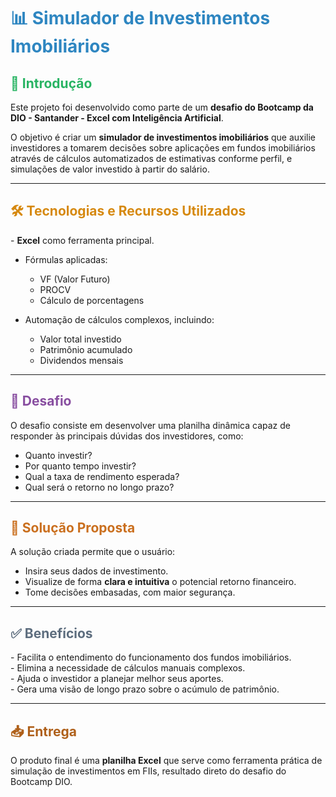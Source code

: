<h1 style="color:#2E86C1;">📊 Simulador de Investimentos Imobiliários</h1>

<h2 style="color:#28B463;">📌 Introdução</h2>
Este projeto foi desenvolvido como parte de um <b>desafio do Bootcamp da DIO - Santander - Excel com Inteligência Artificial</b>.

O objetivo é criar um <b>simulador de investimentos imobiliários</b> que auxilie investidores a tomarem decisões sobre aplicações em fundos imobiliários através de cálculos automatizados de estimativas conforme perfil, e simulações de valor investido à partir do salário.

---

<h2 style="color:#D68910;">🛠️ Tecnologias e Recursos Utilizados</h2>
- <b>Excel</b> como ferramenta principal. 

- Fórmulas aplicadas:  
  - VF (Valor Futuro)
  - PROCV
  - Cálculo de porcentagens
      
- Automação de cálculos complexos, incluindo:  
  - Valor total investido  
  - Patrimônio acumulado  
  - Dividendos mensais  

---

<h2 style="color:#884EA0;">🎯 Desafio</h2>
O desafio consiste em desenvolver uma planilha dinâmica capaz de responder às principais dúvidas dos investidores, como: 

- Quanto investir?  
- Por quanto tempo investir?  
- Qual a taxa de rendimento esperada?  
- Qual será o retorno no longo prazo?  

---

<h2 style="color:#CA6F1E;">🚀 Solução Proposta</h2>
A solução criada permite que o usuário: 

- Insira seus dados de investimento.  
- Visualize de forma <b>clara e intuitiva</b> o potencial retorno financeiro.  
- Tome decisões embasadas, com maior segurança.  

---

<h2 style="color:#5D6D7E;">✅ Benefícios</h2>
- Facilita o entendimento do funcionamento dos fundos imobiliários.<br>  
- Elimina a necessidade de cálculos manuais complexos.<br>  
- Ajuda o investidor a planejar melhor seus aportes.<br>  
- Gera uma visão de longo prazo sobre o acúmulo de patrimônio.<br>  

---

<h2 style="color:#AF601A;">📥 Entrega</h2>
O produto final é uma <b>planilha Excel</b> que serve como ferramenta prática de simulação de investimentos em FIIs, resultado direto do desafio do Bootcamp DIO.
